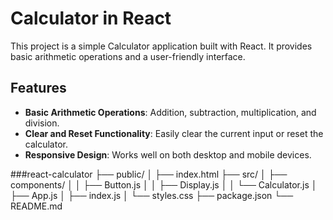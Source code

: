 # Calculator in React

This project is a simple Calculator application built with React. It provides basic arithmetic operations and a user-friendly interface.

## Features

- **Basic Arithmetic Operations**: Addition, subtraction, multiplication, and division.
- **Clear and Reset Functionality**: Easily clear the current input or reset the calculator.
- **Responsive Design**: Works well on both desktop and mobile devices.


 ###react-calculator
├── public/
│   ├── index.html
├── src/
│   ├── components/
│   │   ├── Button.js
│   │   ├── Display.js
│   │   └── Calculator.js
│   ├── App.js
│   ├── index.js
│   └── styles.css
├── package.json
└── README.md
